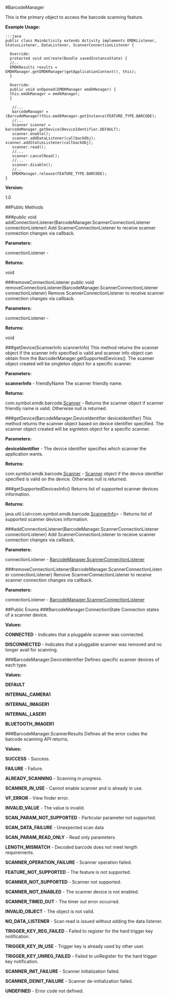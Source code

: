#BarcodeManager

This is the primary object to access the barcode scanning feature.

**Example Usage:**

    :::java
    public class MainActivity extends Activity implements EMDKListener, StatusListener, DataListener, ScannerConnectionListener {
    
      Override:
      protected void onCreate(Bundle savedInstanceState) { 
      //.. 
      EMDKResults results = EMDKManager.getEMDKManager(getApplicationContext(), this); 
      }

      Override:
      public void onOpened(EMDKManager emdkManager) { 
      this.emdkManager = emdkManager; 
      } 

       //... 
       barcodeManager = (BarcodeManager)this.emdkManager.getInstance(FEATURE_TYPE.BARCODE); 
       //... 
       Scanner scanner = barcodeManager.getDevice(DeviceIdentifier.DEFAULT); 
       scanner.enable(); 
       scanner.addDataListener(callbackObj); scanner.addStatusListener(callbackObj); 
       scanner.read(); 
       //... 
       scanner.cancelRead(); 
       //... 
       scanner.disable(); 
       //.. 
       EMDKManager.release(FEATURE_TYPE.BARCODE);  
    } 


**Version:**

1.0

##Public Methods

###public void addConnectionListener(BarcodeManager.ScannerConnectionListener connectionListener)
Add ScannerConnectionListener to receive scanner connection changes via callback.

**Parameters:**

connectionListener -

**Returns:**

void


###removeConnectionListener
public void removeConnectionListener(BarcodeManager.ScannerConnectionListener connectionListener)
Remove ScannerConnectionListener to receive scanner connection changes via callback.

**Parameters:**

connectionListener -

**Returns:**

void

###getDevice(ScannerInfo scannerInfo)
This method returns the scanner object if the scanner info specified is valid and scanner info object can obtain from the BarcoderManager.getSupportedDevices(). The scanner object created will be singleton object for a specific scanner.

**Parameters:**

**scannerInfo** - friendlyName The scanner friendly name.

**Returns:**

com.symbol.emdk.barcode.[Scanner](Scanner) - Returns the scanner object if scanner friendly name is valid. Otherwise null is returned.

###getDevice(BarcodeManager.DeviceIdentifier deviceIdentifier)
This method returns the scanner object based on device identifier specified. The scanner object created will be signleton object for a specific scanner.

**Parameters:**

**deviceIdentifier** - The device identifier specifies which scanner the application wants.

**Returns:**

com.symbol.emdk.barcode.[Scanner](Scanner) - [Scanner](Scanner) object if the device identifier specified is valid on the device. Otherwise null is returned.

###getSupportedDevicesInfo()
Returns list of supported scanner devices information.

**Returns:**

java.util.List&lt;com.symbol.emdk.barcode.[ScannerInfo](ScannerInfo)&gt; - Returns list of supported scanner devices information.


###addConnectionListener(BarcodeManager.ScannerConnectionListener connectionListener)
Add ScannerConnectionListener to receive scanner connection changes via callback.

**Parameters:**

connectionListener - [BarcodeManager.ScannerConnectionListener](BarcodeManager.ScannerConnectionListener)


###removeConnectionListener(BarcodeManager.ScannerConnectionListener connectionListener)
Remove ScannerConnectionListener to receive scanner connection changes via callback.

**Parameters:**

connectionListener - [BarcodeManager.ScannerConnectionListener](BarcodeManager.ScannerConnectionListener)


##Public Enums
###BarcodeManager.ConnectionState
Connection states of a scanner device.

**Values:**

**CONNECTED** - Indicates that a pluggable scanner was connected.

**DISCONNECTED** - Indicates that a pluggable scanner was removed and no longer avail for scanning.

###BarcodeManager.DeviceIdentifier
Defines specific scanner devices of each type.

**Values:**

**DEFAULT**

**INTERNAL_CAMERA1**

**INTERNAL_IMAGER1**

**INTERNAL_LASER1**

**BLUETOOTH_IMAGER1**

###BarcodeManager.ScannerResults
Defines all the error codes the barcode scanning API returns. 

**Values:**

**SUCCESS** - Success.

**FAILURE** - Failure.

**ALREADY_SCANNING** - Scanning in progress.

**SCANNER_IN_USE** - Cannot enable scanner and is already in use.

**VF_ERROR** - View finder error.

**INVALID_VALUE** - The value is invalid.

**SCAN_PARAM_NOT_SUPPORTED** - Particular parameter not supported.

**SCAN_DATA_FAILURE** - Unexpected scan data

**SCAN_PARAM_READ_ONLY** - Read only parameters.

**LENGTH_MISMATCH** - Decoded barcode does not meet length requirements.

**SCANNER_OPERATION_FAILURE** - Scanner operation failed.

**FEATURE_NOT_SUPPORTED** - The feature is not supported.

**SCANNER_NOT_SUPPORTED** - Scanner not supported.

**SCANNER_NOT_ENABLED** - The scanner device is not enabled.

**SCANNER_TIMED_OUT** - The timer out error occurred.

**INVALID_OBJECT** - The object is not valid.

**NO_DATA_LISTENER** - Scan read is issued without adding the data listener.

**TRIGGER_KEY_REG_FAILED** - Failed to register for the hard trigger key notification.

**TRIGGER_KEY_IN_USE** - Trigger key is already used by other user.

**TRIGGER_KEY_UNREG_FAILED** - Failed to unRegister for the hard trigger key notification.

**SCANNER_INIT_FAILURE** - Scanner initialization failed.

**SCANNER_DEINIT_FAILURE** - Scanner de-initialization failed.

**UNDEFINED** - Error code not defined.